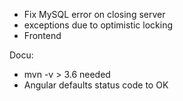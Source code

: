 - Fix MySQL error on closing server
- exceptions due to optimistic locking
- Frontend

Docu:
- mvn -v > 3.6 needed
- Angular defaults status code to OK
